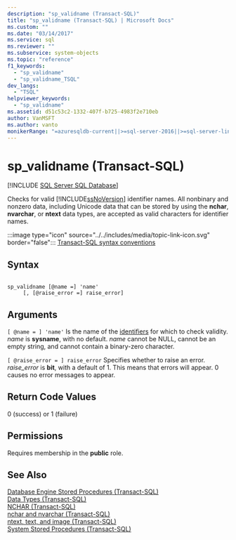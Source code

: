 ```yaml
---
description: "sp_validname (Transact-SQL)"
title: "sp_validname (Transact-SQL) | Microsoft Docs"
ms.custom: ""
ms.date: "03/14/2017"
ms.service: sql
ms.reviewer: ""
ms.subservice: system-objects
ms.topic: "reference"
f1_keywords: 
  - "sp_validname"
  - "sp_validname_TSQL"
dev_langs: 
  - "TSQL"
helpviewer_keywords: 
  - "sp_validname"
ms.assetid: d51c53c2-1332-407f-b725-4983f2e710eb
author: VanMSFT
ms.author: vanto
monikerRange: "=azuresqldb-current||>=sql-server-2016||>=sql-server-linux-2017||=azuresqldb-mi-current"
---
```

# sp_validname (Transact-SQL)
[!INCLUDE [SQL Server SQL Database](../../includes/applies-to-version/sql-asdb.md)]

  Checks for valid [!INCLUDE[ssNoVersion](../../includes/ssnoversion-md.md)] identifier names. All nonbinary and nonzero data, including Unicode data that can be stored by using the **nchar**, **nvarchar**, or **ntext** data types, are accepted as valid characters for identifier names.  
  
 :::image type="icon" source="../../includes/media/topic-link-icon.svg" border="false"::: [Transact-SQL syntax conventions](../../t-sql/language-elements/transact-sql-syntax-conventions-transact-sql.md)  
  
## Syntax  
  
```  
  
sp_validname [@name =] 'name'   
     [, [@raise_error =] raise_error]  
```  
  
## Arguments  
`[ @name = ] 'name'`
 Is the name of the [identifiers](../../relational-databases/databases/database-identifiers.md) for which to check validity. *name* is **sysname**, with no default. *name* cannot be NULL, cannot be an empty string, and cannot contain a binary-zero character.  
  
`[ @raise_error = ] raise_error`
 Specifies whether to raise an error. *raise_error* is **bit**, with a default of 1. This means that errors will appear. 0 causes no error messages to appear.  
  
## Return Code Values  
 0 (success) or 1 (failure)  
  
## Permissions  
 Requires membership in the **public** role.  
  
## See Also  
 [Database Engine Stored Procedures &#40;Transact-SQL&#41;](../../relational-databases/system-stored-procedures/database-engine-stored-procedures-transact-sql.md)   
 [Data Types &#40;Transact-SQL&#41;](../../t-sql/data-types/data-types-transact-sql.md)   
 [NCHAR &#40;Transact-SQL&#41;](../../t-sql/functions/nchar-transact-sql.md)   
 [nchar and nvarchar &#40;Transact-SQL&#41;](../../t-sql/data-types/nchar-and-nvarchar-transact-sql.md)   
 [ntext, text, and image &#40;Transact-SQL&#41;](../../t-sql/data-types/ntext-text-and-image-transact-sql.md)   
 [System Stored Procedures &#40;Transact-SQL&#41;](../../relational-databases/system-stored-procedures/system-stored-procedures-transact-sql.md)  
  
  
